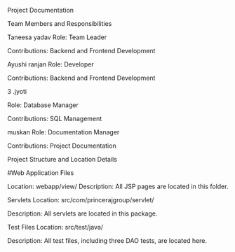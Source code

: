 Project Documentation

Team Members and Responsibilities

Taneesa yadav Role: Team Leader

Contributions: Backend and Frontend Development

Ayushi ranjan Role: Developer

Contributions: Backend and Frontend Development

3 .jyoti

Role: Database Manager

Contributions: SQL Management

muskan Role: Documentation Manager

Contributions: Project Documentation

Project Structure and Location Details

#Web Application Files

Location: webapp/view/ Description: All JSP pages are located in this folder.

Servlets Location: src/com/princerajgroup/servlet/

Description: All servlets are located in this package.

Test Files Location: src/test/java/

Description: All test files, including three DAO tests, are located here.
